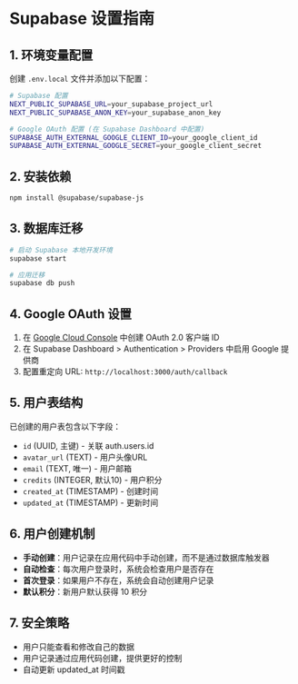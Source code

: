 # Supabase 设置指南

## 1. 环境变量配置

创建 `.env.local` 文件并添加以下配置：

```bash
# Supabase 配置
NEXT_PUBLIC_SUPABASE_URL=your_supabase_project_url
NEXT_PUBLIC_SUPABASE_ANON_KEY=your_supabase_anon_key

# Google OAuth 配置 (在 Supabase Dashboard 中配置)
SUPABASE_AUTH_EXTERNAL_GOOGLE_CLIENT_ID=your_google_client_id
SUPABASE_AUTH_EXTERNAL_GOOGLE_SECRET=your_google_client_secret
```

## 2. 安装依赖

```bash
npm install @supabase/supabase-js
```

## 3. 数据库迁移

```bash
# 启动 Supabase 本地开发环境
supabase start

# 应用迁移
supabase db push
```

## 4. Google OAuth 设置

1. 在 [Google Cloud Console](https://console.cloud.google.com/) 中创建 OAuth 2.0 客户端 ID
2. 在 Supabase Dashboard > Authentication > Providers 中启用 Google 提供商
3. 配置重定向 URL: `http://localhost:3000/auth/callback`

## 5. 用户表结构

已创建的用户表包含以下字段：
- `id` (UUID, 主键) - 关联 auth.users.id
- `avatar_url` (TEXT) - 用户头像URL
- `email` (TEXT, 唯一) - 用户邮箱
- `credits` (INTEGER, 默认10) - 用户积分
- `created_at` (TIMESTAMP) - 创建时间
- `updated_at` (TIMESTAMP) - 更新时间

## 6. 用户创建机制

- **手动创建**：用户记录在应用代码中手动创建，而不是通过数据库触发器
- **自动检查**：每次用户登录时，系统会检查用户是否存在
- **首次登录**：如果用户不存在，系统会自动创建用户记录
- **默认积分**：新用户默认获得 10 积分

## 7. 安全策略

- 用户只能查看和修改自己的数据
- 用户记录通过应用代码创建，提供更好的控制
- 自动更新 updated_at 时间戳
